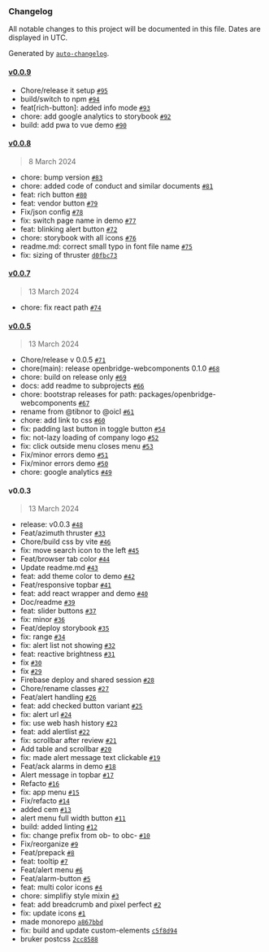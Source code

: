 ### Changelog

All notable changes to this project will be documented in this file. Dates are displayed in UTC.

Generated by [`auto-changelog`](https://github.com/CookPete/auto-changelog).

#### [v0.0.9](https://github.com/Ocean-Industries-Concept-Lab/openbridge-webcomponents/compare/v0.0.8...v0.0.9)

- Chore/release it setup [`#95`](https://github.com/Ocean-Industries-Concept-Lab/openbridge-webcomponents/pull/95)
- build/switch to npm [`#94`](https://github.com/Ocean-Industries-Concept-Lab/openbridge-webcomponents/pull/94)
- feat[rich-button]: added info mode [`#93`](https://github.com/Ocean-Industries-Concept-Lab/openbridge-webcomponents/pull/93)
- chore: add google analytics to storybook [`#92`](https://github.com/Ocean-Industries-Concept-Lab/openbridge-webcomponents/pull/92)
- build: add pwa to vue demo [`#90`](https://github.com/Ocean-Industries-Concept-Lab/openbridge-webcomponents/pull/90)

#### [v0.0.8](https://github.com/Ocean-Industries-Concept-Lab/openbridge-webcomponents/compare/v0.0.7...v0.0.8)

> 8 March 2024

- chore: bump version [`#83`](https://github.com/Ocean-Industries-Concept-Lab/openbridge-webcomponents/pull/83)
- chore: added code of conduct and similar documents [`#81`](https://github.com/Ocean-Industries-Concept-Lab/openbridge-webcomponents/pull/81)
- feat: rich button [`#80`](https://github.com/Ocean-Industries-Concept-Lab/openbridge-webcomponents/pull/80)
- feat: vendor button [`#79`](https://github.com/Ocean-Industries-Concept-Lab/openbridge-webcomponents/pull/79)
- Fix/json config [`#78`](https://github.com/Ocean-Industries-Concept-Lab/openbridge-webcomponents/pull/78)
- fix: switch page name in demo [`#77`](https://github.com/Ocean-Industries-Concept-Lab/openbridge-webcomponents/pull/77)
- feat: blinking alert button [`#72`](https://github.com/Ocean-Industries-Concept-Lab/openbridge-webcomponents/pull/72)
- chore: storybook with all icons [`#76`](https://github.com/Ocean-Industries-Concept-Lab/openbridge-webcomponents/pull/76)
- readme.md: correct small typo in font file name [`#75`](https://github.com/Ocean-Industries-Concept-Lab/openbridge-webcomponents/pull/75)
- fix: sizing of thruster [`d0fbc73`](https://github.com/Ocean-Industries-Concept-Lab/openbridge-webcomponents/commit/d0fbc737917c43b255c261d3e30ce5062ef061a4)

#### [v0.0.7](https://github.com/Ocean-Industries-Concept-Lab/openbridge-webcomponents/compare/v0.0.5...v0.0.7)

> 13 March 2024

- chore: fix react path [`#74`](https://github.com/Ocean-Industries-Concept-Lab/openbridge-webcomponents/pull/74)

#### [v0.0.5](https://github.com/Ocean-Industries-Concept-Lab/openbridge-webcomponents/compare/v0.0.3...v0.0.5)

> 13 March 2024

- Chore/release v 0.0.5 [`#71`](https://github.com/Ocean-Industries-Concept-Lab/openbridge-webcomponents/pull/71)
- chore(main): release openbridge-webcomponents 0.1.0 [`#68`](https://github.com/Ocean-Industries-Concept-Lab/openbridge-webcomponents/pull/68)
- chore: build on release only [`#69`](https://github.com/Ocean-Industries-Concept-Lab/openbridge-webcomponents/pull/69)
- docs: add readme to subprojects [`#66`](https://github.com/Ocean-Industries-Concept-Lab/openbridge-webcomponents/pull/66)
- chore: bootstrap releases for path: packages/openbridge-webcomponents [`#67`](https://github.com/Ocean-Industries-Concept-Lab/openbridge-webcomponents/pull/67)
- rename from @tibnor to @oicl [`#61`](https://github.com/Ocean-Industries-Concept-Lab/openbridge-webcomponents/pull/61)
- chore: add link to css [`#60`](https://github.com/Ocean-Industries-Concept-Lab/openbridge-webcomponents/pull/60)
- fix: padding last button in toggle button [`#54`](https://github.com/Ocean-Industries-Concept-Lab/openbridge-webcomponents/pull/54)
- fix: not-lazy loading of company logo [`#52`](https://github.com/Ocean-Industries-Concept-Lab/openbridge-webcomponents/pull/52)
- fix: click outside menu closes menu [`#53`](https://github.com/Ocean-Industries-Concept-Lab/openbridge-webcomponents/pull/53)
- Fix/minor errors demo [`#51`](https://github.com/Ocean-Industries-Concept-Lab/openbridge-webcomponents/pull/51)
- Fix/minor errors demo [`#50`](https://github.com/Ocean-Industries-Concept-Lab/openbridge-webcomponents/pull/50)
- chore: google analytics [`#49`](https://github.com/Ocean-Industries-Concept-Lab/openbridge-webcomponents/pull/49)

#### v0.0.3

> 13 March 2024

- release: v0.0.3 [`#48`](https://github.com/Ocean-Industries-Concept-Lab/openbridge-webcomponents/pull/48)
- Feat/azimuth thruster [`#33`](https://github.com/Ocean-Industries-Concept-Lab/openbridge-webcomponents/pull/33)
- Chore/build css by vite [`#46`](https://github.com/Ocean-Industries-Concept-Lab/openbridge-webcomponents/pull/46)
- fix: move search icon to the left [`#45`](https://github.com/Ocean-Industries-Concept-Lab/openbridge-webcomponents/pull/45)
- Feat/browser tab color [`#44`](https://github.com/Ocean-Industries-Concept-Lab/openbridge-webcomponents/pull/44)
- Update readme.md [`#43`](https://github.com/Ocean-Industries-Concept-Lab/openbridge-webcomponents/pull/43)
- feat: add theme color to demo [`#42`](https://github.com/Ocean-Industries-Concept-Lab/openbridge-webcomponents/pull/42)
- Feat/responsive topbar [`#41`](https://github.com/Ocean-Industries-Concept-Lab/openbridge-webcomponents/pull/41)
- feat: add react wrapper and demo [`#40`](https://github.com/Ocean-Industries-Concept-Lab/openbridge-webcomponents/pull/40)
- Doc/readme [`#39`](https://github.com/Ocean-Industries-Concept-Lab/openbridge-webcomponents/pull/39)
- feat: slider buttons [`#37`](https://github.com/Ocean-Industries-Concept-Lab/openbridge-webcomponents/pull/37)
- fix: minor [`#36`](https://github.com/Ocean-Industries-Concept-Lab/openbridge-webcomponents/pull/36)
- Feat/deploy storybook [`#35`](https://github.com/Ocean-Industries-Concept-Lab/openbridge-webcomponents/pull/35)
- fix: range [`#34`](https://github.com/Ocean-Industries-Concept-Lab/openbridge-webcomponents/pull/34)
- fix: alert list not showing [`#32`](https://github.com/Ocean-Industries-Concept-Lab/openbridge-webcomponents/pull/32)
- feat: reactive brightness [`#31`](https://github.com/Ocean-Industries-Concept-Lab/openbridge-webcomponents/pull/31)
- fix [`#30`](https://github.com/Ocean-Industries-Concept-Lab/openbridge-webcomponents/pull/30)
- fix [`#29`](https://github.com/Ocean-Industries-Concept-Lab/openbridge-webcomponents/pull/29)
- Firebase deploy and shared session [`#28`](https://github.com/Ocean-Industries-Concept-Lab/openbridge-webcomponents/pull/28)
- Chore/rename classes [`#27`](https://github.com/Ocean-Industries-Concept-Lab/openbridge-webcomponents/pull/27)
- Feat/alert handling [`#26`](https://github.com/Ocean-Industries-Concept-Lab/openbridge-webcomponents/pull/26)
- feat: add checked button variant [`#25`](https://github.com/Ocean-Industries-Concept-Lab/openbridge-webcomponents/pull/25)
- fix: alert url [`#24`](https://github.com/Ocean-Industries-Concept-Lab/openbridge-webcomponents/pull/24)
- fix: use web hash history [`#23`](https://github.com/Ocean-Industries-Concept-Lab/openbridge-webcomponents/pull/23)
- feat: add alertlist [`#22`](https://github.com/Ocean-Industries-Concept-Lab/openbridge-webcomponents/pull/22)
- fix: scrollbar after review [`#21`](https://github.com/Ocean-Industries-Concept-Lab/openbridge-webcomponents/pull/21)
- Add table and scrollbar [`#20`](https://github.com/Ocean-Industries-Concept-Lab/openbridge-webcomponents/pull/20)
- fix: made alert message text clickable [`#19`](https://github.com/Ocean-Industries-Concept-Lab/openbridge-webcomponents/pull/19)
- Feat/ack alarms in demo [`#18`](https://github.com/Ocean-Industries-Concept-Lab/openbridge-webcomponents/pull/18)
- Alert message in topbar [`#17`](https://github.com/Ocean-Industries-Concept-Lab/openbridge-webcomponents/pull/17)
- Refacto  [`#16`](https://github.com/Ocean-Industries-Concept-Lab/openbridge-webcomponents/pull/16)
- fix: app menu [`#15`](https://github.com/Ocean-Industries-Concept-Lab/openbridge-webcomponents/pull/15)
- Fix/refacto [`#14`](https://github.com/Ocean-Industries-Concept-Lab/openbridge-webcomponents/pull/14)
- added cem [`#13`](https://github.com/Ocean-Industries-Concept-Lab/openbridge-webcomponents/pull/13)
- alert menu full width button [`#11`](https://github.com/Ocean-Industries-Concept-Lab/openbridge-webcomponents/pull/11)
- build: added linting [`#12`](https://github.com/Ocean-Industries-Concept-Lab/openbridge-webcomponents/pull/12)
- fix: change prefix from ob- to obc- [`#10`](https://github.com/Ocean-Industries-Concept-Lab/openbridge-webcomponents/pull/10)
- Fix/reorganize [`#9`](https://github.com/Ocean-Industries-Concept-Lab/openbridge-webcomponents/pull/9)
- Feat/prepack [`#8`](https://github.com/Ocean-Industries-Concept-Lab/openbridge-webcomponents/pull/8)
- feat: tooltip [`#7`](https://github.com/Ocean-Industries-Concept-Lab/openbridge-webcomponents/pull/7)
- Feat/alert menu [`#6`](https://github.com/Ocean-Industries-Concept-Lab/openbridge-webcomponents/pull/6)
- Feat/alarm-button [`#5`](https://github.com/Ocean-Industries-Concept-Lab/openbridge-webcomponents/pull/5)
- feat: multi color icons [`#4`](https://github.com/Ocean-Industries-Concept-Lab/openbridge-webcomponents/pull/4)
- chore: simplifiy style mixin [`#3`](https://github.com/Ocean-Industries-Concept-Lab/openbridge-webcomponents/pull/3)
- feat: add breadcrumb and pixel perfect [`#2`](https://github.com/Ocean-Industries-Concept-Lab/openbridge-webcomponents/pull/2)
- fix: update icons [`#1`](https://github.com/Ocean-Industries-Concept-Lab/openbridge-webcomponents/pull/1)
- made monorepo [`a867bbd`](https://github.com/Ocean-Industries-Concept-Lab/openbridge-webcomponents/commit/a867bbd7770e1feb8d00655c633f2cf0f78ba14d)
- fix: build and update custom-elements [`c5f8d94`](https://github.com/Ocean-Industries-Concept-Lab/openbridge-webcomponents/commit/c5f8d94f9dfc2242b1757109abcc425fd9b07a2b)
- bruker postcss [`2cc8588`](https://github.com/Ocean-Industries-Concept-Lab/openbridge-webcomponents/commit/2cc858824c5bc213b94ac9e42f9a4da0f5a2140b)
